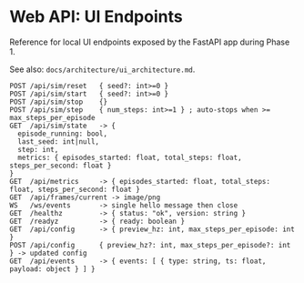 # Web API: UI Endpoints

Reference for local UI endpoints exposed by the FastAPI app during Phase 1.

See also: `docs/architecture/ui_architecture.md`.

```text
POST /api/sim/reset   { seed?: int>=0 }
POST /api/sim/start   { seed?: int>=0 }
POST /api/sim/stop    {}
POST /api/sim/step    { num_steps: int>=1 } ; auto-stops when >= max_steps_per_episode
GET  /api/sim/state   -> {
  episode_running: bool,
  last_seed: int|null,
  step: int,
  metrics: { episodes_started: float, total_steps: float, steps_per_second: float }
}
GET  /api/metrics     -> { episodes_started: float, total_steps: float, steps_per_second: float }
GET  /api/frames/current -> image/png
WS   /ws/events       -> single hello message then close
GET  /healthz         -> { status: "ok", version: string }
GET  /readyz          -> { ready: boolean }
GET  /api/config      -> { preview_hz: int, max_steps_per_episode: int }
POST /api/config      { preview_hz?: int, max_steps_per_episode?: int } -> updated config
GET  /api/events      -> { events: [ { type: string, ts: float, payload: object } ] }
```
